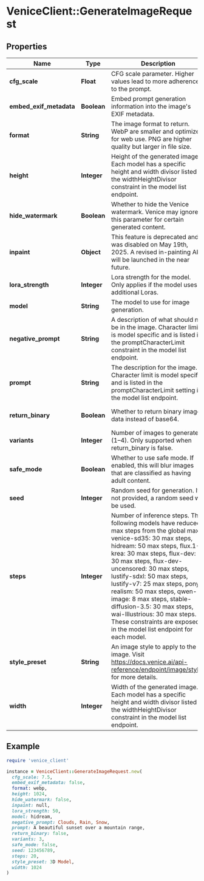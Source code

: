 # VeniceClient::GenerateImageRequest

## Properties

| Name | Type | Description | Notes |
| ---- | ---- | ----------- | ----- |
| **cfg_scale** | **Float** | CFG scale parameter. Higher values lead to more adherence to the prompt. | [optional] |
| **embed_exif_metadata** | **Boolean** | Embed prompt generation information into the image&#39;s EXIF metadata. | [optional][default to false] |
| **format** | **String** | The image format to return. WebP are smaller and optimized for web use. PNG are higher quality but larger in file size.  | [optional][default to &#39;webp&#39;] |
| **height** | **Integer** | Height of the generated image. Each model has a specific height and width divisor listed in the widthHeightDivisor constraint in the model list endpoint. | [optional][default to 1024] |
| **hide_watermark** | **Boolean** | Whether to hide the Venice watermark. Venice may ignore this parameter for certain generated content. | [optional][default to false] |
| **inpaint** | **Object** | This feature is deprecated and was disabled on May 19th, 2025. A revised in-painting API will be launched in the near future. | [optional] |
| **lora_strength** | **Integer** | Lora strength for the model. Only applies if the model uses additional Loras. | [optional] |
| **model** | **String** | The model to use for image generation. |  |
| **negative_prompt** | **String** | A description of what should not be in the image. Character limit is model specific and is listed in the promptCharacterLimit constraint in the model list endpoint. | [optional] |
| **prompt** | **String** | The description for the image. Character limit is model specific and is listed in the promptCharacterLimit setting in the model list endpoint. |  |
| **return_binary** | **Boolean** | Whether to return binary image data instead of base64. | [optional][default to false] |
| **variants** | **Integer** | Number of images to generate (1–4). Only supported when return_binary is false. | [optional] |
| **safe_mode** | **Boolean** | Whether to use safe mode. If enabled, this will blur images that are classified as having adult content. | [optional][default to true] |
| **seed** | **Integer** | Random seed for generation. If not provided, a random seed will be used. | [optional][default to 0] |
| **steps** | **Integer** | Number of inference steps. The following models have reduced max steps from the global max: venice-sd35: 30 max steps, hidream: 50 max steps, flux.1-krea: 30 max steps, flux-dev: 30 max steps, flux-dev-uncensored: 30 max steps, lustify-sdxl: 50 max steps, lustify-v7: 25 max steps, pony-realism: 50 max steps, qwen-image: 8 max steps, stable-diffusion-3.5: 30 max steps, wai-Illustrious: 30 max steps. These constraints are exposed in the model list endpoint for each model. | [optional][default to 20] |
| **style_preset** | **String** | An image style to apply to the image. Visit https://docs.venice.ai/api-reference/endpoint/image/styles for more details. | [optional] |
| **width** | **Integer** | Width of the generated image. Each model has a specific height and width divisor listed in the widthHeightDivisor constraint in the model list endpoint. | [optional][default to 1024] |

## Example

```ruby
require 'venice_client'

instance = VeniceClient::GenerateImageRequest.new(
  cfg_scale: 7.5,
  embed_exif_metadata: false,
  format: webp,
  height: 1024,
  hide_watermark: false,
  inpaint: null,
  lora_strength: 50,
  model: hidream,
  negative_prompt: Clouds, Rain, Snow,
  prompt: A beautiful sunset over a mountain range,
  return_binary: false,
  variants: 3,
  safe_mode: false,
  seed: 123456789,
  steps: 20,
  style_preset: 3D Model,
  width: 1024
)
```

